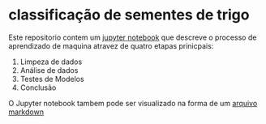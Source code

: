 # classificação de sementes de trigo

Este repositorio contem um [jupyter notebook](https://github.com/Lucasfrota/classificacao_de_sementes_de_trigo/blob/master/classifica%C3%A7%C3%A3o%20de%20sementes%20de%20trigo.ipynb) que descreve o processo de aprendizado de maquina atravez de quatro etapas prinicpais:

1. Limpeza de dados
2. Análise de dados
3. Testes de Modelos
4. Conclusão

O Jupyter notebook tambem pode ser visualizado na forma de um [arquivo markdown](https://github.com/Lucasfrota/classificacao_de_sementes_de_trigo/blob/master/markdown_apresentation/classifica%C3%A7%C3%A3o%20de%20sementes%20de%20trigo.md) 
